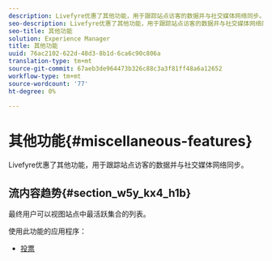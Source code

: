 ```yaml
---
description: Livefyre优惠了其他功能，用于跟踪站点访客的数据并与社交媒体网络同步。
seo-description: Livefyre优惠了其他功能，用于跟踪站点访客的数据并与社交媒体网络同步。
seo-title: 其他功能
solution: Experience Manager
title: 其他功能
uuid: 76ac2102-622d-48d3-8b1d-6ca6c90c806a
translation-type: tm+mt
source-git-commit: 67aeb3de964473b326c88c3a3f81ff48a6a12652
workflow-type: tm+mt
source-wordcount: '77'
ht-degree: 0%

---
```



# 其他功能{#miscellaneous-features}

Livefyre优惠了其他功能，用于跟踪站点访客的数据并与社交媒体网络同步。

## 流内容趋势{#section_w5y_kx4_h1b}

最终用户可以视图站点中最活跃集合的列表。

使用此功能的应用程序：

* [投票](../c-about-apps/c-polls-app/c-polls-app.md#c_polls_app)

